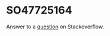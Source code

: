 # SO47725164
Answer to a [question](https://stackoverflow.com/questions/47725164/how-to-unit-test-a-service-call-in-xunit-and-nsubstitute) on Stackoverflow.
